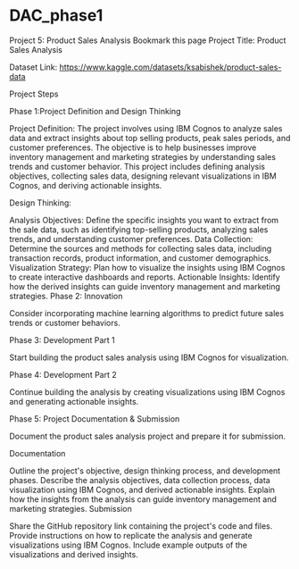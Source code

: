 # DAC_phase1

Project 5: Product Sales Analysis
 Bookmark this page
Project Title: Product Sales Analysis

Dataset Link: https://www.kaggle.com/datasets/ksabishek/product-sales-data

Project Steps

Phase 1:Project Definition and Design Thinking

Project Definition: The project involves using IBM Cognos to analyze sales data and extract insights about top selling products, peak sales periods, and customer preferences. The objective is to help businesses improve inventory management and marketing strategies by understanding sales trends and customer behavior. This project includes defining analysis objectives, collecting sales data, designing relevant visualizations in IBM Cognos, and deriving actionable insights.

Design Thinking:

Analysis Objectives: Define the specific insights you want to extract from the sale data, such as identifying top-selling products, analyzing sales trends, and understanding customer preferences.
Data Collection: Determine the sources and methods for collecting sales data, including transaction records, product information, and customer demographics.
Visualization Strategy: Plan how to visualize the insights using IBM Cognos to create interactive dashboards and reports.
Actionable Insights: Identify how the derived insights can guide inventory management and marketing strategies.
Phase 2: Innovation

Consider incorporating machine learning algorithms to predict future sales trends or customer behaviors.

Phase 3: Development Part 1

Start building the product sales analysis using IBM Cognos for visualization.

Phase 4: Development Part 2

Continue building the analysis by creating visualizations using IBM Cognos and generating actionable insights.

Phase 5: Project Documentation & Submission

Document the product sales analysis project and prepare it for submission.

Documentation

Outline the project's objective, design thinking process, and development phases.
Describe the analysis objectives, data collection process, data visualization using IBM Cognos, and derived actionable insights.
Explain how the insights from the analysis can guide inventory management and marketing strategies.
Submission

Share the GitHub repository link containing the project's code and files.
Provide instructions on how to replicate the analysis and generate visualizations using IBM Cognos.
Include example outputs of the visualizations and derived insights.
